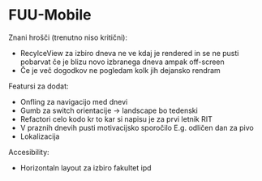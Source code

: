 # FUU-Mobile

Znani hrošči (trenutno niso kritični):
 - RecylceView za izbiro dneva ne ve kdaj je rendered in se ne pusti pobarvat če je blizu novo izbranega dneva ampak off-screen
 - Če je več dogodkov ne pogledam kolk jih dejansko rendram 

Featursi za dodat:
- Onfling za navigacijo med dnevi
- Gumb za switch orientacije -> landscape bo tedenski 
- Refactori celo kodo kr to kar si napisu je za prvi letnik RIT
- V praznih dnevih pusti motivacijsko sporočilo E.g. odličen dan za pivo
- Lokalizacija


Accesibility:
 - Horizontaln layout za izbiro fakultet ipd